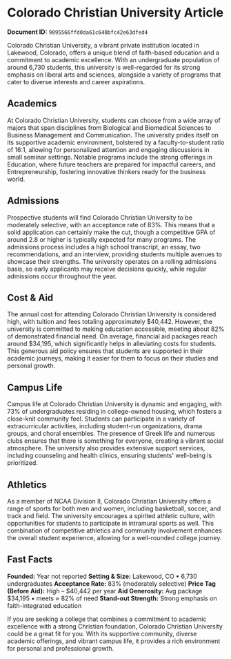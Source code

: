 # Colorado Christian University Article

**Document ID:** `9895566ffd0da61c640bfc42e63dfed4`

Colorado Christian University, a vibrant private institution located in Lakewood, Colorado, offers a unique blend of faith-based education and a commitment to academic excellence. With an undergraduate population of around 6,730 students, this university is well-regarded for its strong emphasis on liberal arts and sciences, alongside a variety of programs that cater to diverse interests and career aspirations.

## Academics
At Colorado Christian University, students can choose from a wide array of majors that span disciplines from Biological and Biomedical Sciences to Business Management and Communication. The university prides itself on its supportive academic environment, bolstered by a faculty-to-student ratio of 16:1, allowing for personalized attention and engaging discussions in small seminar settings. Notable programs include the strong offerings in Education, where future teachers are prepared for impactful careers, and Entrepreneurship, fostering innovative thinkers ready for the business world.

## Admissions
Prospective students will find Colorado Christian University to be moderately selective, with an acceptance rate of 83%. This means that a solid application can certainly make the cut, though a competitive GPA of around 2.8 or higher is typically expected for many programs. The admissions process includes a high school transcript, an essay, two recommendations, and an interview, providing students multiple avenues to showcase their strengths. The university operates on a rolling admissions basis, so early applicants may receive decisions quickly, while regular admissions occur throughout the year.

## Cost & Aid
The annual cost for attending Colorado Christian University is considered high, with tuition and fees totaling approximately $40,442. However, the university is committed to making education accessible, meeting about 82% of demonstrated financial need. On average, financial aid packages reach around $34,195, which significantly helps in alleviating costs for students. This generous aid policy ensures that students are supported in their academic journeys, making it easier for them to focus on their studies and personal growth.

## Campus Life
Campus life at Colorado Christian University is dynamic and engaging, with 73% of undergraduates residing in college-owned housing, which fosters a close-knit community feel. Students can participate in a variety of extracurricular activities, including student-run organizations, drama groups, and choral ensembles. The presence of Greek life and numerous clubs ensures that there is something for everyone, creating a vibrant social atmosphere. The university also provides extensive support services, including counseling and health clinics, ensuring students' well-being is prioritized.

## Athletics
As a member of NCAA Division II, Colorado Christian University offers a range of sports for both men and women, including basketball, soccer, and track and field. The university encourages a spirited athletic culture, with opportunities for students to participate in intramural sports as well. This combination of competitive athletics and community involvement enhances the overall student experience, allowing for a well-rounded college journey.

## Fast Facts
**Founded:** Year not reported
**Setting & Size:** Lakewood, CO • 6,730 undergraduates
**Acceptance Rate:** 83% (moderately selective)
**Price Tag (Before Aid):** High – $40,442 per year
**Aid Generosity:** Avg package $34,195 • meets ≈ 82% of need
**Stand-out Strength:** Strong emphasis on faith-integrated education

If you are seeking a college that combines a commitment to academic excellence with a strong Christian foundation, Colorado Christian University could be a great fit for you. With its supportive community, diverse academic offerings, and vibrant campus life, it provides a rich environment for personal and professional growth.
